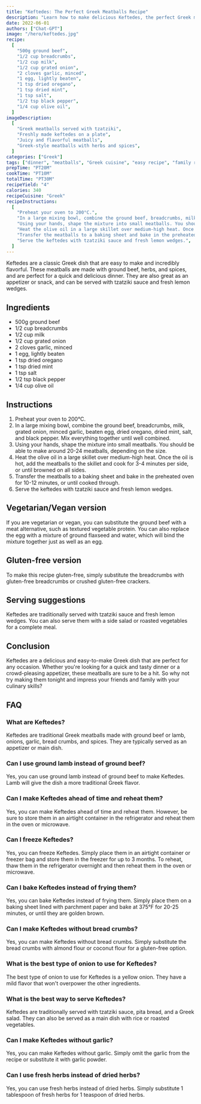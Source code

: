 ```yaml
---
title: "Keftedes: The Perfect Greek Meatballs Recipe"
description: "Learn how to make delicious Keftedes, the perfect Greek meatballs recipe. This easy-to-follow recipe will have you whipping up these tasty meatballs in no time!"
date: 2022-06-01
authors: ["Chat-GPT"]
image: "/hero/keftedes.jpg"
recipe:
  [
    "500g ground beef",
    "1/2 cup breadcrumbs",
    "1/2 cup milk",
    "1/2 cup grated onion",
    "2 cloves garlic, minced",
    "1 egg, lightly beaten",
    "1 tsp dried oregano",
    "1 tsp dried mint",
    "1 tsp salt",
    "1/2 tsp black pepper",
    "1/4 cup olive oil",
  ]
imageDescription:
  [
    "Greek meatballs served with tzatziki",
    "Freshly made keftedes on a plate",
    "Juicy and flavorful meatballs",
    "Greek-style meatballs with herbs and spices",
  ]
categories: ["Greek"]
tags: ["dinner", "meatballs", "Greek cuisine", "easy recipe", "family recipe"]
prepTime: "PT20M"
cookTime: "PT10M"
totalTime: "PT30M"
recipeYield: "4"
calories: 340
recipeCuisine: "Greek"
recipeInstructions:
  [
    "Preheat your oven to 200°C.",
    "In a large mixing bowl, combine the ground beef, breadcrumbs, milk, grated onion, minced garlic, beaten egg, dried oregano, dried mint, salt, and black pepper. Mix everything together until well combined.",
    "Using your hands, shape the mixture into small meatballs. You should be able to make around 20-24 meatballs, depending on the size.",
    "Heat the olive oil in a large skillet over medium-high heat. Once the oil is hot, add the meatballs to the skillet and cook for 3-4 minutes per side, or until browned on all sides.",
    "Transfer the meatballs to a baking sheet and bake in the preheated oven for 10-12 minutes, or until cooked through.",
    "Serve the keftedes with tzatziki sauce and fresh lemon wedges.",
  ]
---
```


Keftedes are a classic Greek dish that are easy to make and incredibly flavorful. These meatballs are made with ground beef, herbs, and spices, and are perfect for a quick and delicious dinner. They are also great as an appetizer or snack, and can be served with tzatziki sauce and fresh lemon wedges.

## Ingredients

- 500g ground beef
- 1/2 cup breadcrumbs
- 1/2 cup milk
- 1/2 cup grated onion
- 2 cloves garlic, minced
- 1 egg, lightly beaten
- 1 tsp dried oregano
- 1 tsp dried mint
- 1 tsp salt
- 1/2 tsp black pepper
- 1/4 cup olive oil

## Instructions

1. Preheat your oven to 200°C.
2. In a large mixing bowl, combine the ground beef, breadcrumbs, milk, grated onion, minced garlic, beaten egg, dried oregano, dried mint, salt, and black pepper. Mix everything together until well combined.
3. Using your hands, shape the mixture into small meatballs. You should be able to make around 20-24 meatballs, depending on the size.
4. Heat the olive oil in a large skillet over medium-high heat. Once the oil is hot, add the meatballs to the skillet and cook for 3-4 minutes per side, or until browned on all sides.
5. Transfer the meatballs to a baking sheet and bake in the preheated oven for 10-12 minutes, or until cooked through.
6. Serve the keftedes with tzatziki sauce and fresh lemon wedges.

## Vegetarian/Vegan version

If you are vegetarian or vegan, you can substitute the ground beef with a meat alternative, such as textured vegetable protein. You can also replace the egg with a mixture of ground flaxseed and water, which will bind the mixture together just as well as an egg.

## Gluten-free version

To make this recipe gluten-free, simply substitute the breadcrumbs with gluten-free breadcrumbs or crushed gluten-free crackers.

## Serving suggestions

Keftedes are traditionally served with tzatziki sauce and fresh lemon wedges. You can also serve them with a side salad or roasted vegetables for a complete meal.

## Conclusion

Keftedes are a delicious and easy-to-make Greek dish that are perfect for any occasion. Whether you're looking for a quick and tasty dinner or a crowd-pleasing appetizer, these meatballs are sure to be a hit. So why not try making them tonight and impress your friends and family with your culinary skills?

## FAQ

### What are Keftedes?

Keftedes are traditional Greek meatballs made with ground beef or lamb, onions, garlic, bread crumbs, and spices. They are typically served as an appetizer or main dish.

### Can I use ground lamb instead of ground beef?

Yes, you can use ground lamb instead of ground beef to make Keftedes. Lamb will give the dish a more traditional Greek flavor.

### Can I make Keftedes ahead of time and reheat them?

Yes, you can make Keftedes ahead of time and reheat them. However, be sure to store them in an airtight container in the refrigerator and reheat them in the oven or microwave.

### Can I freeze Keftedes?

Yes, you can freeze Keftedes. Simply place them in an airtight container or freezer bag and store them in the freezer for up to 3 months. To reheat, thaw them in the refrigerator overnight and then reheat them in the oven or microwave.

### Can I bake Keftedes instead of frying them?

Yes, you can bake Keftedes instead of frying them. Simply place them on a baking sheet lined with parchment paper and bake at 375°F for 20-25 minutes, or until they are golden brown.

### Can I make Keftedes without bread crumbs?

Yes, you can make Keftedes without bread crumbs. Simply substitute the bread crumbs with almond flour or coconut flour for a gluten-free option.

### What is the best type of onion to use for Keftedes?

The best type of onion to use for Keftedes is a yellow onion. They have a mild flavor that won't overpower the other ingredients.

### What is the best way to serve Keftedes?

Keftedes are traditionally served with tzatziki sauce, pita bread, and a Greek salad. They can also be served as a main dish with rice or roasted vegetables.

### Can I make Keftedes without garlic?

Yes, you can make Keftedes without garlic. Simply omit the garlic from the recipe or substitute it with garlic powder.

### Can I use fresh herbs instead of dried herbs?

Yes, you can use fresh herbs instead of dried herbs. Simply substitute 1 tablespoon of fresh herbs for 1 teaspoon of dried herbs.
